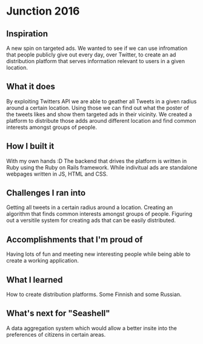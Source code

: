 # Junction 2016

## Inspiration

A new spin on targeted ads. We wanted to see if we can use infromation that
people publicly give out every day, over Twitter, to create an ad distribution
platform that serves information relevant to users in a given location.

## What it does

By exploiting Twitters API we are able to geather all Tweets in a given radius
around a certain location. Using those we can find out what the poster of the
tweets likes and show them targeted ads in their vicinity. We created a platform
to distribute those adds around different location and find common interests
amongst groups of people.

## How I built it

With my own hands :D
The backend that drives the platform is written in Ruby using the Ruby on Rails
framework. While indivitual ads are standalone webpages written in JS, HTML and
CSS.

## Challenges I ran into

Getting all tweets in a certain radius around a location.
Creating an algorithm that finds common interests amongst groups of people.
Figuring out a versitile system for creating ads that can be easily distributed.

## Accomplishments that I'm proud of

Having lots of fun and meeting new interesting people while being able to create
a working application.

## What I learned

How to create distribution platforms. Some Finnish and some Russian.

## What's next for "Seashell"

A data aggregation system which would allow a better insite into the preferences
of citizens in certain areas.
